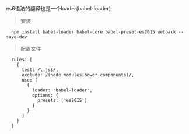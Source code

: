 es6语法的翻译也是一个loader(babel-loader)

> 安装
```
  npm install babel-loader babel-core babel-preset-es2015 webpack --save-dev
```

> 配置文件
```
  rules: [
    {
      test: /\.js$/,
      exclude: /(node_modules|bower_components)/,
      use: [
        {
          loader: 'babel-loader',
          options: {
            presets: ['es2015']
          }
        }
      ]
    }
  ]
```
